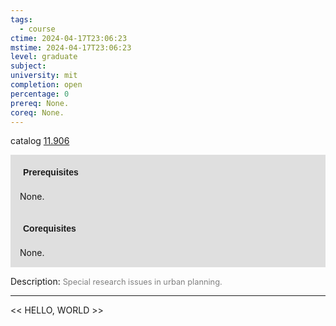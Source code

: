 ```yaml
---
tags:
  - course
ctime: 2024-04-17T23:06:23
mstime: 2024-04-17T23:06:23
level: graduate
subject: 
university: mit
completion: open
percentage: 0
prereq: None.
coreq: None.
---
```


catalog [11.906](http://student.mit.edu/catalog/m11c.html#11.906)

<span style="display: block; padding: 15px; background-color: rgb(100, 100, 100, 0.2);"><font id="m_prereq626_0" style="display: block; font-family: Arial, sans-serif; font-weight: bold; padding: 5px">Prerequisites</font><br><span id="prereq626_0">None.</span></span>
<span style="display: block; padding: 15px; background-color: rgb(100, 100, 100, 0.2);"><font id="m_coreq626_0" style="display: block; font-family: Arial, sans-serif; font-weight: bold; padding: 5px">Corequisites</font><br><span id="coreq626_0">None.</span></span>

<font style="">Description:</font>
<font style="color: grey; font-size: 0.8rem;">Special research issues in urban planning.</font>



---

<< HELLO, WORLD >>
